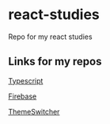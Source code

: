 # react-studies
Repo for my react studies

## Links for my repos

[Typescript](https://typescript-brunodhr.surge.sh/)

[Firebase](https://firebase-brunodhr.surge.sh/)

[ThemeSwitcher](https://themeswitcher-brunodhr.surge.sh)
